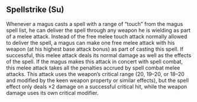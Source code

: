 ## **Spellstrike** (Su)

Whenever a magus casts a spell with a range of “touch” from the magus spell list, he can deliver the spell through any weapon he is wielding as part of a melee attack. Instead of the free melee touch attack normally allowed to deliver the spell, a magus can make one free melee attack with his weapon (at his highest base attack bonus) as part of casting this spell. If successful, this melee attack deals its normal damage as well as the effects of the spell. If the magus makes this attack in concert with spell combat, this melee attack takes all the penalties accrued by spell combat melee attacks. This attack uses the weapon’s critical range (20, 19–20, or 18–20 and modified by the keen weapon property or similar effects), but the spell effect only deals ×2 damage on a successful critical hit, while the weapon damage uses its own critical modifier.